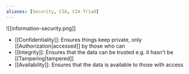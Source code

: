 ```yaml
---
aliases: [Security, CIA, CIA Triad]
---
```


![[information-security.png]]

- [[Confidentiality]]: Ensures things keep private, only [[Authorization|accessed]] by those who can
- [[Integrity]]: Ensures that the data can be trusted e.g. it hasn't be [[Tampering|tampered]]
- [[Availability]]: Ensures that the data is available to those with access
